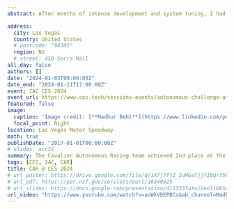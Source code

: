 ```yaml
---
abstract: After months of intense development and system tuning, I had the privilege of representing the University of Virginia as part of the Cavalier Autonomous Racing team at CES 2024. As the Vehicle Dynamics and Control Lead, I was deeply involved in refining our racecar’s motion planning and control systems leading up to the competition. The Cavalier Autonomous Racing team achieved 2nd place at the [**Indy Autonomous Challenge**](https://www.indyautonomouschallenge.com/) at CES 2024. As an unqualified team in last year's competition, we qualified as the top-seeded contender and martched to this year's racing competition at CES 2024.  The semi-final was between our team and [MIT-PITT-RW](https://www.mitpittrw.com/). Starting as the attacker, our autonomous car successfully completed overtakes when the defending car was running at 80 mph, 100 mph, and 115 mph, ultimately reaching a speed of 143 mph (230 kmph)! The finals brought us head-to-head with the [TUM Autonomous Racing team](https://www.linkedin.com/company/ftm-tum/). We managed to overtake them at 100 mph. However, our motion planner sent an acceleration command during a defense maneuver, pushing our car from 80 mph to 130 mph. This unforeseen action led to a race rule violation, bringing the round to an end and securing us the 2nd place.  Here is the exceptional team behind our success at the IAC CES event. More details can be found in [the team website](https://autonomousracing.dev/crew).  This talented crew, both on-site and remotely, played pivotal roles in preparing the autonomous racing stack.  Our car is set to undergo a transformation into the [AV-24](https://www.indyautonomouschallenge.com/indy-autonomous-challenge-unveils-next-gen-autonomous-vehicle-platform-iac-av-24) configuration over the next two months. The next race will be held at the Formula One racetrack in Monza, Italy this summer.

address:
  city: Las Vegas
  country: United States
  # postcode: "94305"
  region: NV
  # street: 450 Serra Mall
all_day: false
authors: []
date: "2024-01-03T09:00:00Z"
date_end: "2024-01-11T17:00:00Z"
event: IAC CES 2024
event_url: https://www.ces.tech/sessions-events/autonomous-challenge-at-ces.aspx
featured: false
image:
  caption: 'Image credit: [**Madhur Behl**](https://www.linkedin.com/posts/madhurbehl_ces2024-hoosracing-autonomousracing-activity-7151597829424082944-Roz3?utm_source=share&utm_medium=member_desktop)'
  focal_point: Right
location: Las Vegas Motor Speedway
math: true
publishDate: "2017-01-01T00:00:00Z"
# slides: acc22
summary: The Cavalier Autonomous Racing team achieved 2nd place at the IAC CES 2024.
tags: [CES, IAC, CAR]
title: CAR @ CES 2024
# url_poster: https://drive.google.com/file/d/1X7j7fjZ_5uMGaTjjYIBgr75FSJEmYaB0/view?usp=sharing
# url_pdf: https://par.nsf.gov/servlets/purl/10340925
# url_slides: https://docs.google.com/presentation/d/1333faXxiVeolibkSoQrCgxq_UoA-j0dp/edit?usp=sharing&ouid=102446797087350617558&rtpof=true&sd=true
url_video: "https://www.youtube.com/watch?v=aoWkVDEPBCs&ab_channel=MadhurBehl"
---
```


<!-- {{% callout note %}}
Click on the **Slides** button above to view the built-in slides feature.
{{% /callout %}}

Slides can be added in a few ways:

- **Create** slides using Wowchmey's [*Slides*](https://wowchemy.com/docs/managing-content/#create-slides) feature and link using `slides` parameter in the front matter of the talk file
- **Upload** an existing slide deck to `static/` and link using `url_slides` parameter in the front matter of the talk file
- **Embed** your slides (e.g. Google Slides) or presentation video on this page using [shortcodes](https://wowchemy.com/docs/writing-markdown-latex/).

Further talk details can easily be added to this page using *Markdown* and $\rm \LaTeX$ math code. -->
